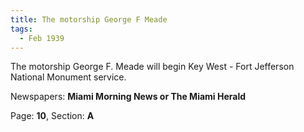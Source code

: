 ```yaml
---  
title: The motorship George F Meade  
tags:  
  - Feb 1939  
---  
```

  
The motorship George F. Meade will begin Key West - Fort Jefferson National Monument service.  
  
Newspapers: **Miami Morning News or The Miami Herald**  
  
Page: **10**, Section: **A** 
